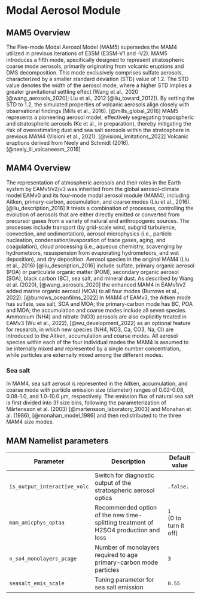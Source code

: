 # Modal Aerosol Module

## MAM5 Overview

The Five-mode Modal Aerosol Model (MAM5) supersedes the MAM4 utilized in previous iterations of E3SM (E3SM-V1 and -V2). MAM5 introduces a fifth mode, specifically designed to represent stratospheric coarse mode aerosols, primarily originating from volcanic eruptions and DMS decomposition. This mode exclusively comprises sulfate aerosols, characterized by a smaller standard deviation (STD) value of 1.2. The STD value denotes the width of the aerosol mode, where a higher STD implies a greater gravitational settling effect (Wang et al., 2020 [@wang_aerosols_2020]; Liu et al., 2012 [@liu_toward_2012]). By setting the STD to 1.2, the simulated properties of volcanic aerosols align closely with observational findings (Mills et al., 2016). [@mills_global_2016] MAM5 represents a pioneering aerosol model, effectively segregating tropospheric and stratospheric aerosols (Ke et al., in preparation), thereby mitigating the risk of overestimating dust and sea salt aerosols within the stratosphere in previous MAM4 (Visioni et al., 2021). [@visioni_limitations_2022] Volcanic eruptions derived from Neely and Schmidt (2016). [@neely_iii_volcaneesm_2016]

## MAM4 Overview

The representation of atmospheric aerosols and their roles in the Earth system by EAMv1/v2/v3 was inherited from the global aerosol-climate model EAMv0 and its four-mode modal aerosol module (MAM4), including Aitken, primary-carbon, accumulation, and coarse modes (Liu et al., 2016). [@liu_description_2016] It treats a combination of processes, controlling the evolution of aerosols that are either directly emitted or converted from precursor gases from a variety of natural and anthropogenic sources. The processes include transport (by grid-scale wind, subgrid turbulence, convection, and sedimentation), aerosol microphysics (i.e., particle nucleation, condensation/evaporation of trace gases, aging, and coagulation), cloud processing (i.e., aqueous chemistry, scavenging by hydrometeors, resuspension from evaporating hydrometeors, and wet deposition), and dry deposition. Aerosol species in the original MAM4 (Liu et al., 2016) [@liu_description_2016] include sulfate, primary organic aerosol (POA) or particulate organic matter (POM), secondary organic aerosol (SOA), black carbon (BC), sea salt, and mineral dust. As described by Wang et al. (2020), [@wang_aerosols_2020] the enhanced MAM4 in EAMv1/v2 added marine organic aerosol (MOA) to all four modes (Burrows et al., 2022). [@burrows_oceanfilms_2022] In MAM4 of EAMv3, the Aitken mode has sulfate, sea salt, SOA and MOA; the primary-carbon mode has BC, POA and MOA; the accumulation and coarse modes include all seven species. Ammonium (NH4) and nitrate (NO3) aerosols are also explicitly treated in EAMv3 (Wu et al., 2022), [@wu_development_2022] as an optional feature for research, in which new species (NH4, NO3, Ca, CO3, Na, Cl) are introduced to the Aitken, accumulation and coarse modes. All aerosol species within each of the four individual modes the MAM4 is assumed to be internally mixed and represented by a single number concentration, while particles are externally mixed among the different modes.

### Sea salt

In MAM4, sea salt aerosol is represented in the Aitken, accumulation, and coarse mode with particle emission size (diameter) ranges of 0.02-0.08, 0.08-1.0, and 1.0-10.0 μm, respectively. The emission flux of natural sea salt is first divided into 31 size bins, following the parameterization of Mårtensson et al. (2003) [@martensson_laboratory_2003] and Monahan et al. (1986), [@monahan_model_1986] and then redistributed to the three MAM4 size modes.

## MAM Namelist parameters

| Parameter                | Description                                                                         | Default value               |
| ------------------------ | ----------------------------------------------------------------------------------- | --------------------------- |
| `is_output_interactive_volc`    | Switch for diagnostic output of the stratospheric aerosol optics | `.false.`  |
| `mam_amicphys_optaa`     | Recommended option of the new time-splitting treatment of H2SO4 production and loss | `1` <!-- markdownlint-disable MD033 --><br> (0 to turn it off) |
| `n_so4_monolayers_pcage` | Number of monolayers required to age primary-carbon mode particles                  | `3`                         |
| `seasalt_emis_scale`     | Tuning parameter for sea salt emission                                              | `0.55`                      |

